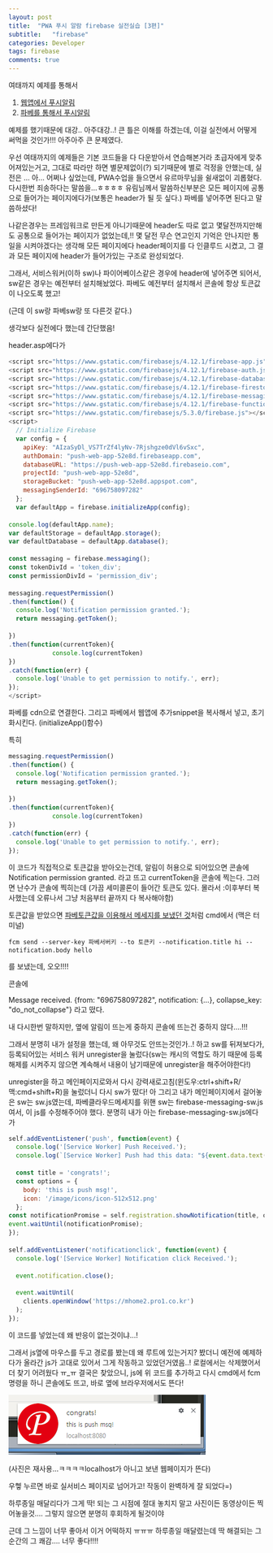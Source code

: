 ```yaml
---
layout: post
title:  "PWA 푸시 알람 firebase 실전실습 [3편]"
subtitle:   "firebase"
categories: Developer
tags: firebase
comments: true
---
```




여태까지 예제를 통해서 

1. [웹앱에서 푸시알림](https://soraji.github.io/developer/2018/08/09/pushmsg.html)
2. [파베를 통해서 푸시알림](https://soraji.github.io/developer/2018/08/09/firebase.html)

예제를 했기때문에 대강.. 아주대강..! 큰 틀은 이해를 하겠는데, 이걸 실전에서 어떻게 써먹을 것인가!!! 아주아주 큰 문제였다. 

우선 여태까지의 예제들은 기본 코드들을 다 다운받아서 연습해본거라 초급자에게 맞추어져있는거고, 그대로 따라만 하면 별문제없이(?) 되기때문에 별로 걱정을 안했는데, 실전은 ... 아... 어쩌나 싶었는데, PWA수업을 들으면서 유르마무님을 쉴새없이 괴롭혔다. 다시한번 죄송하다는 말씀을...ㅎㅎㅎㅎ 유림님께서 말씀하신부분은 모든 페이지에 공통으로 들어가는 페이지에다가(보통은 header가 될 듯 싶다.) 파베를 넣어주면 된다고 말씀하셨다!

나같은경우는 프레임워크로 만든게 아니기때문에 header도 따로 없고 몇달전까지만해도 공통으로 들어가는 페이지가 없었는데,!! 몇 달전 무슨 연고인지 기억은 안나지만 통일을 시켜야겠다는 생각해 모든 페이지에다 header페이지를 다 인클루드 시켰고, 그 결과 모든 페이지에 header가 들어가있는 구조로 완성되었다. 



그래서, 서비스워커(이하 sw)나 파이어베이스같은 경우에 header에 넣어주면 되어서, sw같은 경우는 예전부터 설치해놨었다. 파베도 예전부터 설치해서 콘솔에 항상 토큰값이 나오도록 했고!



(근데 이 sw랑 파베sw랑 또 다른것 같다.)

생각보다 실전에다 했는데 간단했음!

header.asp에다가

~~~javascript
<script src="https://www.gstatic.com/firebasejs/4.12.1/firebase-app.js"></script>
<script src="https://www.gstatic.com/firebasejs/4.12.1/firebase-auth.js"></script>
<script src="https://www.gstatic.com/firebasejs/4.12.1/firebase-database.js"></script>
<script src="https://www.gstatic.com/firebasejs/4.12.1/firebase-firestore.js"></script>
<script src="https://www.gstatic.com/firebasejs/4.12.1/firebase-messaging.js"></script>
<script src="https://www.gstatic.com/firebasejs/4.12.1/firebase-functions.js"></script>
<script src="https://www.gstatic.com/firebasejs/5.3.0/firebase.js"></script>
<script>
  // Initialize Firebase
  var config = {
    apiKey: "AIzaSyDl_VS7TrZf4lyNv-7Rjshgze0dVl6vSxc",
    authDomain: "push-web-app-52e8d.firebaseapp.com",
    databaseURL: "https://push-web-app-52e8d.firebaseio.com",
    projectId: "push-web-app-52e8d",
    storageBucket: "push-web-app-52e8d.appspot.com",
    messagingSenderId: "696758097282"
  };
  var defaultApp = firebase.initializeApp(config);

console.log(defaultApp.name);
var defaultStorage = defaultApp.storage();
var defaultDatabase = defaultApp.database();

const messaging = firebase.messaging();
const tokenDivId = 'token_div';
const permissionDivId = 'permission_div';

messaging.requestPermission()
.then(function() {
  console.log('Notification permission granted.');
  return messaging.getToken();

})
.then(function(currentToken){
            console.log(currentToken)
})
.catch(function(err) {
  console.log('Unable to get permission to notify.', err);
});
</script>
~~~

파베를 cdn으로 연결한다. 그리고 파베에서 웹앱에 추가snippet을 복사해서 넣고, 초기화시킨다. (initializeApp()함수)

특히

~~~javascript
messaging.requestPermission()
.then(function() {
  console.log('Notification permission granted.');
  return messaging.getToken();

})
.then(function(currentToken){
            console.log(currentToken)
})
.catch(function(err) {
  console.log('Unable to get permission to notify.', err);
});
~~~

이 코드가 직접적으로 토큰값을 받아오는건데, 알림이 허용으로 되어있으면 콘솔에  Notification permission granted. 라고 뜨고 currentToken을 콘솔에 찍는다. 그러면 난수가 콘솔에 찍히는데 (가끔 세미콜론이 들어간 토큰도 있다. 몰라서 :이후부터 복사했는데 오류나서 그냥 처음부터 끝까지 다 복사해야함)



토큰값을 받았으면 [파베토큰값을 이용해서 메세지를 보냈던 것](https://soraji.github.io/developer/2018/08/09/firebase.html)처럼 cmd에서 (맥은 터미널) 

~~~
fcm send --server-key 파베서버키 --to 토큰키 --notification.title hi --notification.body hello
~~~

를 보냈는데, 오오!!!!

콘솔에 

Message received. {from: "696758097282", notification: {…}, collapse_key: "do_not_collapse"} 라고 떴다.

내 다시한번 말하지만, 옆에 알림이 뜨는게 중하지 콘솔에 뜨는건 중하지 않다....!!!

그래서 분명히 내가 설정을 했는데, 왜 아무것도 안뜨는것인가..! 하고 sw를 뒤져보다가, 등록되어있는 서비스 워커 unregister을 눌렀다(sw는 캐시의 역할도 하기 때문에 등록해제를 시켜주지 않으면 계속해서 내용이 남기때문에 unregister을 해주어야한다!)

unregister을 하고 메인페이지로와서 다시 강력새로고침(윈도우:ctrl+shift+R/맥:cmd+shift+R)을 눌렀더니 다시 sw가 떴다! 아 그리고 내가 메인페이지에서 걸어놓은 sw는 sw.js였는데, 파베클라우드메세지를 위핸 sw는 firebase-messaging-sw.js 여서, 이 js를 수정해주어야 했다. 분명히 내가 아는 firebase-messaging-sw.js에다가 

~~~javascript
self.addEventListener('push', function(event) {
  console.log('[Service Worker] Push Received.');
  console.log(`[Service Worker] Push had this data: "${event.data.text()}"`);

  const title = 'congrats!';
  const options = {
    body: 'this is push msg!',
    icon: '/image/icons/icon-512x512.png'
  };
const notificationPromise = self.registration.showNotification(title, options);
event.waitUntil(notificationPromise);
});

self.addEventListener('notificationclick', function(event) {
  console.log('[Service Worker] Notification click Received.');

  event.notification.close();

  event.waitUntil(
    clients.openWindow('https://mhome2.pro1.co.kr')
  );
});
~~~

이 코드를 넣었는데 왜 반응이 없는것이냐...!

그래서 js옆에 마우스를 두고 경로를 봤는데 왜 루트에 있는거지? 봤더니 예전에 예제하다가 올라간 js가 고대로 있어서 그게 작동하고 있었던거였음..! 로컬에서는 삭제했어서 더 찾기 어려웠다 ㅠ_ㅠ 결국은 찾았으니, js에 위 코드를 추가하고 다시 cmd에서 fcm명령을 하니 콘솔에도 뜨고, 바로 옆에 브라우저에서도 뜬다! 

![noti](/assets/img/pushnoti3.PNG)

(사진은 재사용...ㅋㅋㅋㅋlocalhost가 아니고 보낸 웹페이지가 뜬다)

우헿 누르면 바로 실서비스 페이지로 넘어가고! 작동이 완벽하게 잘 되었다=) 



하루종일 매달리다가 그게 딱! 되는 그 시점에 절대 놓치지 말고 사진이든 동영상이든 찍어놓을것.... 그렇지 않으면 분명히 후회하게 될것이야

근데 그 느낌이 너무 좋아서 이거 어떡하지 ㅠㅠㅠ 하루종일 매달렸는데 딱 해결되는 그 순간의 그 쾌감.... 너무 좋다!!!!